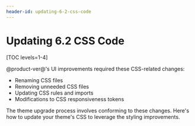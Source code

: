 ```yaml
---
header-id: updating-6-2-css-code
---
```


# Updating 6.2 CSS Code

[TOC levels=1-4]

@product-ver@'s UI improvements required these CSS-related changes:

- Renaming CSS files
- Removing unneeded CSS files
- Updating CSS rules and imports
- Modifications to CSS responsiveness tokens

The theme upgrade process involves conforming to these changes. Here's how to
update your theme's CSS to leverage the styling improvements. 

